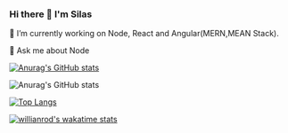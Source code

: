 ### Hi there 👋 I'm Silas
🔭 I’m currently working on Node, React and Angular(MERN,MEAN Stack). 

💬 Ask me about Node


[![Anurag's GitHub stats](https://github-readme-stats.vercel.app/api?username=silogecho97)](https://github.com/silogecho97/github-readme-stats)

![Anurag's GitHub stats](https://github-readme-stats.vercel.app/api?username=silogecho97&show_icons=true&theme=radical)


[![Top Langs](https://github-readme-stats.vercel.app/api/top-langs/?username=silogecho97)](https://github.com/silogecho97/github-readme-stats)

[![willianrod's wakatime stats](https://github-readme-stats.vercel.app/api/wakatime?username=silogecho97)](https://github.com/silogecho97/github-readme-stats)
<!--
**SiloGecho97/SiloGecho97** is a ✨ _special_ ✨ repository because its `README.md` (this file) appears on your GitHub profile.

Here are some ideas to get you started:

-  ...
- 🌱 I’m currently learning ...
- 👯 I’m looking to collaborate on ...
- 🤔 I’m looking for help with ...
- 💬 Ask me about ...
- 📫 How to reach me: ...
- 😄 Pronouns: ...
- ⚡ Fun fact: ...
-->
